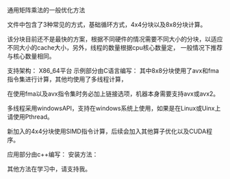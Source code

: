 通用矩阵乘法的一般优化方法

文件中包含了3种常见的方式，基础循环方式，4x4分块以及8x8分块计算。

该分块目前还不是最快的方案，根据不同硬件的情况需要不同大小的分块，以适应不同大小的cache大小，另外，线程的数量根据cpu核心数量定，
一般情况下推荐与核心数量相同。

支持架构： X86_64平台
示例部分由C语言编写：
其中8x8分块使用了avx和fma指令集进行计算，其他均使用了多线程计算，

在使用fma以及avx指令集时务必加上链接选项，机器本身需要支持avx或avx2。

多线程采用windowsAPI，支持在windows系统上使用，如果是在Linux或Uinx上请使用Pthread。

新加入的4x4分块使用SIMD指令计算，后续会加入其他算子优化以及CUDA程序。


应用部分由c++编写：
安装方法：
    

其他方法在学习中，请支持我。
